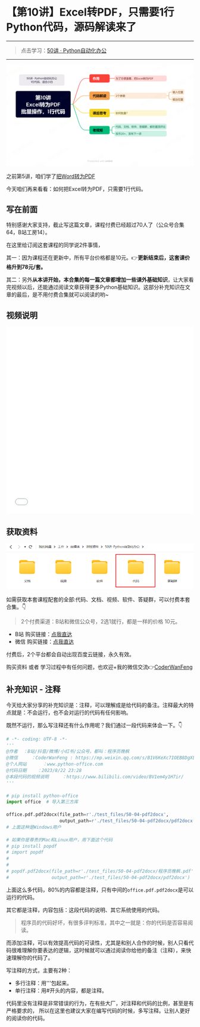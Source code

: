 # 【第10讲】Excel转PDF，只需要1行Python代码，源码解读来了


------
> 点击学习：[50讲 · Python自动化办公](https://mp.weixin.qq.com/s/naqnxjkrhvDtoCnzlRIO1Q)
------

![](../xmind/imgs/50-10-excel2pdf.png)

之前第5讲，咱们学了[把Word转为PDF](https://mp.weixin.qq.com/s/0E47kN8pIwgUa_vc547Wrw)

今天咱们再来看看：如何把Excel转为PDF，只需要1行代码。

## 写在前面

特别感谢大家支持，截止写这篇文章，课程付费已经超过70人了（公众号合集64，B站工房14）。

在这里给订阅这套课程的同学说2件事情，

其一：因为课程还在更新中，所有平台价格都是10元。👉**更新结束后，这套课价格升到78元/套。**

其二：另外**从本讲开始，本合集的每一篇文章都增加一些课外基础知识**，让大家看完视频以后，还能通过阅读文章获得更多Python基础知识。这部分补充知识在文章的最后，是不用付费合集就可以阅读的哟~


## 视频说明

<iframe src="//player.bilibili.com/player.html?bvid=BV1Nh4y1K7KG" scrolling="no" border="0" frameborder="no" framespacing="0" allowfullscreen="true" width=100%, height=500> </iframe>


## 获取资料

![](../docs/imgs/common/code.png)


如需获取本套课程配套的全部:代码、文档、视频、软件、答疑群，可以付费本套合集。👇

> 2个付费渠道：B站和微信公众号，2选1就行，都是一样的价格 10元。


- B站 购买链接：[点我直达](https://mp.weixin.qq.com/s/3kUW1BQkQrr9f1L_JVR0iA)
- 微信 购买链接：[点我直达](https://mp.weixin.qq.com/mp/appmsgalbum?__biz=MzI2Nzg5MjgyNg==&action=getalbum&album_id=3056320585091366915#wechat_redirect)

付费后，2个平台都会自动出现百度云链接，永久有效。

购买资料 或者 学习过程中有任何问题，也欢迎+我的微信交流👉[CoderWanFeng](https://mp.weixin.qq.com/s/B1V6KeXc7IOEB8DgXLWv3g)


## 补充知识 - 注释

今天给大家分享的补充知识是：注释，可以理解成是给代码的备注。注释最大的特点就是：不会运行，也不会对运行的代码有任何影响。

既然不运行，那么写注释还有什么作用呢？我们通过一段代码来体会一下。👇

```python
# -*- coding: UTF-8 -*-
'''
@作者  ：B站/抖音/微博/小红书/公众号，都叫：程序员晚枫
@微信     ：CoderWanFeng : https://mp.weixin.qq.com/s/B1V6KeXc7IOEB8DgXLWv3g
@个人网站      ：www.python-office.com
@代码日期    ：2023/8/22 23:28 
@本段代码的视频说明     ：https://www.bilibili.com/video/BV1em4y1H7ir/
'''

# pip install python-office
import office  # 导入第三方库

office.pdf.pdf2docx(file_path=r'./test_files/50-04-pdf2docx',
                    output_path=r'./test_files/50-04-pdf2docx/pdf2docx')
# 上面这种是Windows用户

# 如果你是尊贵的Mac和Linux用户，用下面这个代码
# pip install popdf
# import popdf
#
#
# popdf.pdf2docx(file_path=r'./test_files/50-04-pdf2docx/程序员晚枫.pdf',
#                output_path=r'./test_files/50-04-pdf2docx/pdf2docx')
```

上面这么多代码，80%的内容都是注释，只有中间的``office.pdf.pdf2docx``是可以运行的代码。

其它都是注释，内容包括：这段代码的说明、其它系统使用的代码。

> 程序员的代码好坏，有很多评判标准，其中之一就是：你的代码是否容易阅读。

而添加注释，可以有效提高代码的可读性，尤其是和别人合作的时候，别人只看代码很难理解你要表达的逻辑，这时候就可以通过阅读你给他的备注（注释），来快速理解你的代码了。

写注释的方式，主要有2种：

- 多行注释：用'''包起来。
- 单行注释：用#开头的内容，都是注释。

代码里没有注释是非常错误的行为，在有些大厂，对注释和代码的比例，甚至是有严格要求的，
所以在这里也建议大家在编写代码的时候，多写注释。让别人更好的阅读你的代码。



